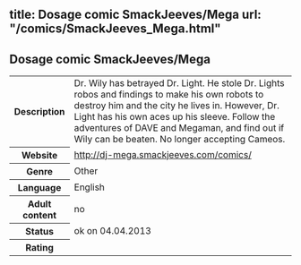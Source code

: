title: Dosage comic SmackJeeves/Mega
url: "/comics/SmackJeeves_Mega.html"
---
Dosage comic SmackJeeves/Mega
-----------------------------------------

<table class="comicinfo">
<tr>
<th>Description</th><td>Dr. Wily has betrayed Dr. Light. He stole Dr. Lights robos and findings to make his own robots to destroy him and the city he lives in. However, Dr. Light has his own aces up his sleeve. Follow the adventures of DAVE and Megaman, and find out if Wily can be beaten. No longer accepting Cameos.</td>
</tr>
<tr>
<th>Website</th><td><a href="http://dj-mega.smackjeeves.com/comics/">http://dj-mega.smackjeeves.com/comics/</a></td>
</tr>
<tr>
<th>Genre</th><td>Other</td>
</tr>
<tr>
<th>Language</th><td>English</td>
</tr>
<tr>
<th>Adult content</th><td>no</td>
</tr>
<tr>
<th>Status</th><td>ok on 04.04.2013</td>
</tr>
<tr>
<th>Rating</th><td><div class="g-plusone" data-size="standard" data-annotation="bubble"
 data-href="http://dj-mega.smackjeeves.com/comics/"></div></td>
</tr>
</table>
<script type="text/javascript">
  (function() {
    var po = document.createElement('script'); po.type = 'text/javascript'; po.async = true;
    po.src = 'https://apis.google.com/js/plusone.js';
    var s = document.getElementsByTagName('script')[0]; s.parentNode.insertBefore(po, s);
  })();
</script>

